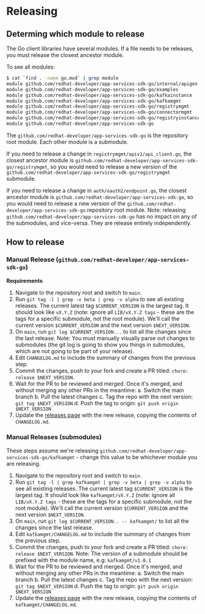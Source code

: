 # Releasing

## Determing which module to release

The Go client libraries have several modules. If a file needs to be releases, you must release the closest ancestor module.

To see all modules:

```bash
$ cat `find . -name go.mod` | grep module
module github.com/redhat-developer/app-services-sdk-go/internal/apigen
module github.com/redhat-developer/app-services-sdk-go/examples
module github.com/redhat-developer/app-services-sdk-go/kafkainstance
module github.com/redhat-developer/app-services-sdk-go/kafkamgmt
module github.com/redhat-developer/app-services-sdk-go/registrymgmt
module github.com/redhat-developer/app-services-sdk-go/connectormgmt
module github.com/redhat-developer/app-services-sdk-go/registryinstance
module github.com/redhat-developer/app-services-sdk-go
```

The `github.com/redhat-developer/app-services-sdk-go` is the repository root module. Each other module is a submodule.

If you need to release a change in `registrymgmt/apiv1/api_client.go`, the closest ancestor module is `github.com/redhat-developer/app-services-sdk-go/registrymgmt`, so you would need to release a new version of the `github.com/redhat-developer/app-services-sdk-go/registrymgmt` submodule.

If you need to release a change in `auth/oauth2/endpoint.go`, the closest ancestor module is `github.com/redhat-developer/app-services-sdk-go`, so you would need to release a new version of the `github.com/redhat-developer/app-services-sdk-go` repository root module. Note: releasing `github.com/redhat-developer/app-services-sdk-go` has no impact on any of the submodules, and vice-versa. They are release entirely independently.

## How to release

### Manual Release (`github.com/redhat-developer/app-services-sdk-go`)

**Requirements**

1. Navigate to the repository root and switch to `main`.
1. Run `git tag -l | grep -v beta | grep -v alpha` to see all existing releases. The current latest tag `$CURRENT_VERSION` is the largest tag. It should look like `vX.Y.Z` (note: ignore all `LIB/vX.Y.Z tags` - these are the tags for a specific submodule, not the root module). We'll call the current version `$CURRENT_VERSION` and the next version `$NEXT_VERSION`.
2. On `main`, run `git log $CURRENT_VERSION...` to list all the changes since the last release. Note: You must manually visually parse out changes to submodules (the git log is going to show you things in submodules, which are not going to be part of your release).
3. Edit `CHANGELOG.md` to include the summary of changes from the previous step.
4. Commit the changes, push to your fork and create a PR titled: `chore: release $NEXT_VERSION`.
5. Wait for the PR to be reviewed and merged. Once it's merged, and without merging any other PRs in the meantime:
    a. Switch the main branch
    b. Pull the latest changes
    c. Tag the repo with the next version: `git tag $NEXT_VERSION`
    d. Push the tag to origin: `git push origin $NEXT_VERSION`
6. Update the [releases page](https://github.com/redhat-developer/app-services-sdk-go/releases) with the new release, copying the contents of `CHANGELOG.md`.

### Manual Releases (submodules)

These steps assume we're releasing `github.com/redhat-developer/app-services-sdk-go/kafkamgmt` - change this value to be whichever module you are releasing.

1. Navigate to the repository root and switch to `main`.
1. Run `git tag -l | grep kafkamgmt | grep -v beta | grep -v alpha` to see all existing releases. The current latest tag `$CURRENT_VERSION` is the largest tag. It should look like `kafkamgmt/vX.Y.Z` (note: ignore all `LIB/vX.Y.Z tags` - these are the tags for a specific submodule, not the root module). We'll call the current version `$CURRENT_VERSION` and the next version `$NEXT_VERSION`.
2. On `main`, run `git log $CURRENT_VERSION.. -- kafkamgmt/` to list all the changes since the last release.
3. Edit `kafkamgmt/CHANGELOG.md` to include the summary of changes from the previous step.
4. Commit the changes, push to your fork and create a PR titled: `chore: release $NEXT_VERSION`. Note: The version of a submodule should be prefixed with the module name, e.g: `kafkamgmt/v1.0.1`
5. Wait for the PR to be reviewed and merged. Once it's merged, and without merging any other PRs in the meantime:
    a. Switch the main branch
    b. Pull the latest changes
    c. Tag the repo with the next version: `git tag $NEXT_VERSION`
    d. Push the tag to origin: `git push origin $NEXT_VERSION`
6. Update the [releases page](https://github.com/redhat-developer/app-services-sdk-go/releases) with the new release, copying the contents of `kafkamgmt/CHANGELOG.md`.